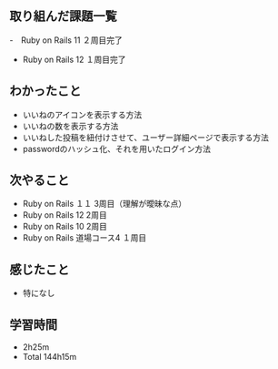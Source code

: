 ## 取り組んだ課題一覧
-　Ruby on Rails 11 ２周目完了
- Ruby on Rails 12 １周目完了
## わかったこと
- いいねのアイコンを表示する方法
- いいねの数を表示する方法
- いいねした投稿を紐付けさせて、ユーザー詳細ページで表示する方法
- passwordのハッシュ化、それを用いたログイン方法
## 次やること
- Ruby on Rails １１ 3周目（理解が曖昧な点）
- Ruby on Rails 12 2周目
- Ruby on Rails 10 2周目
- Ruby on Rails 道場コース4 １周目
## 感じたこと
- 特になし
## 学習時間
- 2h25m
- Total 144h15m
